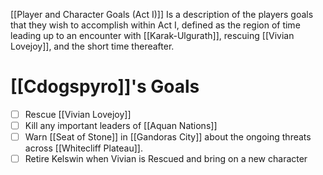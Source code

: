 [[Player and Character Goals (Act I)]] Is a description of the players goals that they wish to accomplish within Act I, defined as the region of time leading up to an encounter with [[Karak-Ulgurath]], rescuing [[Vivian Lovejoy]], and the short time thereafter. 
# [[Cdogspyro]]'s Goals
- [ ] Rescue [[Vivian Lovejoy]]
- [ ] Kill any important leaders of [[Aquan Nations]]
- [ ] Warn [[Seat of Stone]] in [[Gandoras City]] about the ongoing threats across [[Whitecliff Plateau]]. 
- [ ] Retire Kelswin when Vivian is Rescued and bring on a new character